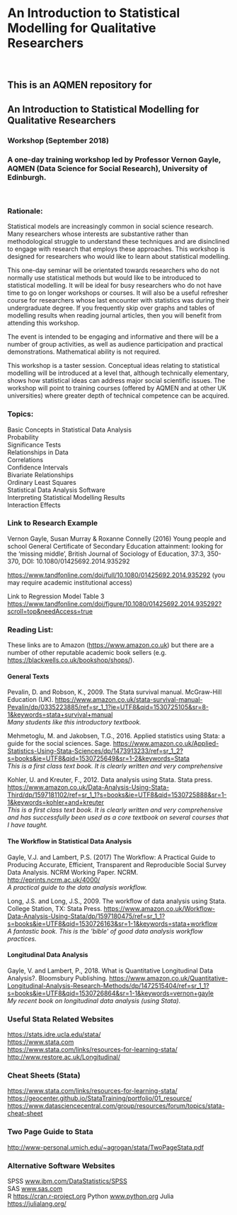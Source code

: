 # An Introduction to Statistical Modelling for Qualitative Researchers<br>
<br>

## This is an AQMEN repository for 
## An Introduction to Statistical Modelling for Qualitative Researchers


### Workshop (September 2018)

### A one-day training workshop led by Professor Vernon Gayle, AQMEN (Data Science for Social Research), University of Edinburgh.
<br>


### Rationale: 

Statistical models are increasingly common in social science research. Many researchers whose interests are substantive rather than methodological struggle to understand these techniques and are disinclined to engage with research that employs these approaches. This workshop is designed for researchers who would like to learn about statistical modelling.

This one-day seminar will be orientated towards researchers who do not normally use statistical methods but would like to be introduced to statistical modelling. It will be ideal for busy researchers who do not have time to go on longer workshops or courses. It will also be a useful refresher course for researchers whose last encounter with statistics was during their undergraduate degree. If you frequently skip over graphs and tables of modelling results when reading journal articles, then you will benefit from attending this workshop.

The event is intended to be engaging and informative and there will be a number of group activities, as well as audience participation and practical demonstrations. Mathematical ability is not required.

This workshop is a taster session. Conceptual ideas relating to statistical modelling will be introduced at a level that, although technically elementary, shows how statistical ideas can address major social scientific issues. The workshop will point to training courses (offered by AQMEN and at other UK universities) where greater depth of technical competence can be acquired.


### Topics: 

Basic Concepts in Statistical Data Analysis <br>
Probability <br>
Significance Tests <br>
Relationships in Data <br>
Correlations <br>
Confidence Intervals <br>
Bivariate Relationships <br>
Ordinary Least Squares <br>
Statistical Data Analysis Software <br>
Interpreting Statistical Modelling Results <br>
Interaction Effects <br>

### Link to Research Example

Vernon Gayle, Susan Murray & Roxanne Connelly (2016) Young people and school General Certificate of Secondary Education attainment: looking for the ‘missing middle’, British Journal of Sociology of Education, 37:3, 350-370, DOI: 10.1080/01425692.2014.935292


https://www.tandfonline.com/doi/full/10.1080/01425692.2014.935292
(you may require academic institutional access)

Link to Regression Model Table 3
https://www.tandfonline.com/doi/figure/10.1080/01425692.2014.935292?scroll=top&needAccess=true

### Reading List: 

These links are to Amazon (https://www.amazon.co.uk) but there are a number of other reputable academic book sellers (e.g. https://blackwells.co.uk/bookshop/shops/).

#### General Texts

Pevalin, D. and Robson, K., 2009. The Stata survival manual. McGraw-Hill Education (UK).
https://www.amazon.co.uk/stata-survival-manual-Pevalin/dp/0335223885/ref=sr_1_1?ie=UTF8&qid=1530725105&sr=8-1&keywords=stata+survival+manual<br>
_Many students like this introductory textbook._

Mehmetoglu, M. and Jakobsen, T.G., 2016. Applied statistics using Stata: a guide for the social sciences. Sage.
https://www.amazon.co.uk/Applied-Statistics-Using-Stata-Sciences/dp/1473913233/ref=sr_1_2?s=books&ie=UTF8&qid=1530725649&sr=1-2&keywords=Stata<br>
_This is a first class text book. It is clearly written and very comprehensive_

Kohler, U. and Kreuter, F., 2012. Data analysis using Stata. Stata press.
https://www.amazon.co.uk/Data-Analysis-Using-Stata-Third/dp/1597181102/ref=sr_1_1?s=books&ie=UTF8&qid=1530725888&sr=1-1&keywords=kohler+and+kreuter<br>
_This is a first class text book. It is clearly written and very comprehensive and has successfully been used as a core textbook on several courses that I have taught._

#### The Workflow in Statistical Data Analysis

Gayle, V.J. and Lambert, P.S. (2017) The Workflow: A Practical Guide to Producing Accurate, Efficient, Transparent and Reproducible Social Survey Data Analysis. NCRM Working Paper. NCRM.
http://eprints.ncrm.ac.uk/4000/<br>
_A practical guide to the data analysis workflow._

Long, J.S. and Long, J.S., 2009. The workflow of data analysis using Stata. College Station, TX: Stata Press.
https://www.amazon.co.uk/Workflow-Data-Analysis-Using-Stata/dp/1597180475/ref=sr_1_1?s=books&ie=UTF8&qid=1530726163&sr=1-1&keywords=stata+workflow<br>
_A fantastic book. This is the 'bible' of good data analysis workflow practices._

#### Longitudinal Data Analysis

Gayle, V. and Lambert, P., 2018. What is Quantitative Longitudinal Data Analysis?. Bloomsbury Publishing.
https://www.amazon.co.uk/Quantitative-Longitudinal-Analysis-Research-Methods/dp/1472515404/ref=sr_1_1?s=books&ie=UTF8&qid=1530726864&sr=1-1&keywords=vernon+gayle<br>
_My recent book on longitudinal data analysis (using Stata)._


### Useful Stata Related Websites

https://stats.idre.ucla.edu/stata/  <br>
https://www.stata.com  <br>
https://www.stata.com/links/resources-for-learning-stata/  <br>
http://www.restore.ac.uk/Longitudinal/


### Cheat Sheets (Stata)

https://www.stata.com/links/resources-for-learning-stata/ <br>
https://geocenter.github.io/StataTraining/portfolio/01_resource/  <br>
https://www.datasciencecentral.com/group/resources/forum/topics/stata-cheat-sheet  <br>

### Two Page Guide to Stata

http://www-personal.umich.edu/~agrogan/stata/TwoPageStata.pdf

### Alternative Software Websites

SPSS	www.ibm.com/DataStatistics/SPSS <br>
SAS  	www.sas.com <br>
R		https://cran.r-project.org
Python	www.python.org
Julia	https://julialang.org/

<br>

